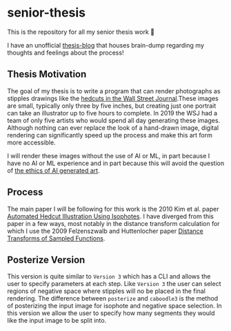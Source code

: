 # senior-thesis

This is the repository for all my senior thesis work :cowboy_hat_face:

I have an unofficial [thesis-blog](https://github.com/AriaKillebrewBruehl/senior-thesis/blob/main/thesis-blog.md) that houses brain-dump regarding my thoughts and feelings about the process!

## Thesis Motivation

The goal of my thesis is to write a program that can render photographs as stipples drawings like the [hedcuts in the Wall Street Journal](https://www.wsj.com/articles/whats-in-a-hedcut-depends-how-its-made-11576537243).These images are small, typically only three by five inches, but creating just one portrait can take an illustrator up to five hours to complete. In 2019 the WSJ had a team of only five artists who would spend all day generating these images. Although nothing can ever replace the look of a hand-drawn image, digital rendering can significantly speed up the process and make this art form more accessible.

I will render these images without the use of AI or ML, in part because I have no AI or ML experience and in part because this will avoid the question of [the ethics of AI generated art](https://jamiearpinricci.medium.com/the-ethics-of-ai-generated-art-57fb04b71646).

## Process

The main paper I will be following for this work is the 2010 Kim et al. paper [Automated Hedcut Illustration Using Isophotes](https://link.springer.com/chapter/10.1007/978-3-642-13544-6_17). I have diverged from this paper in a few ways, most notably in the distance transform calculation for which I use the 2009 Felzenszwalb and Huttenlocher paper [Distance Transforms of Sampled Functions](https://cs.brown.edu/people/pfelzens/papers/dt-final.pdf).

## Posterize Version

This version is quite similar to `Version 3` which has a CLI and allows the user to specify parameters at each step. Like `Version 3` the user can select regions of negative space where stipples will no be placed in the final rendering. The difference between `posterize` and `caboodle3` is the method of posterizing the input image for isophote and negative space selection. In this version we allow the user to specify how many segments they would like the input image to be split into.

